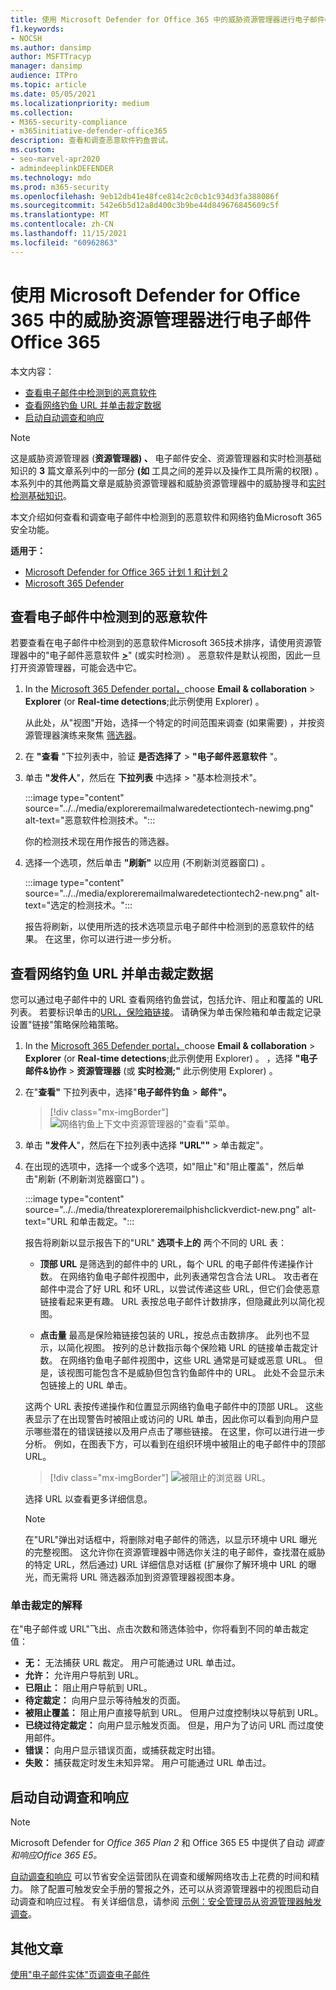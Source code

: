 ```yaml
---
title: 使用 Microsoft Defender for Office 365 中的威胁资源管理器进行电子邮件Office 365
f1.keywords:
- NOCSH
ms.author: dansimp
author: MSFTTracyp
manager: dansimp
audience: ITPro
ms.topic: article
ms.date: 05/05/2021
ms.localizationpriority: medium
ms.collection:
- M365-security-compliance
- m365initiative-defender-office365
description: 查看和调查恶意软件钓鱼尝试。
ms.custom:
- seo-marvel-apr2020
- admindeeplinkDEFENDER
ms.technology: mdo
ms.prod: m365-security
ms.openlocfilehash: 9eb12db41e48fce814c2c0cb1c934d3fa388086f
ms.sourcegitcommit: 542e6b5d12a8d400c3b9be44d849676845609c5f
ms.translationtype: MT
ms.contentlocale: zh-CN
ms.lasthandoff: 11/15/2021
ms.locfileid: "60962863"
---
```

# <a name="email-security-with-threat-explorer-in-microsoft-defender-for-office-365"></a>使用 Microsoft Defender for Office 365 中的威胁资源管理器进行电子邮件Office 365

本文内容：

- [查看电子邮件中检测到的恶意软件](#view-malware-detected-in-email)
- [查看网络钓鱼 URL 并单击裁定数据](#view-phishing-url-and-click-verdict-data)
- [启动自动调查和响应](#start-automated-investigation-and-response)

> [!NOTE]
> 这是威胁资源管理器 (**资源管理器) 、** 电子邮件安全、资源管理器和实时检测基础知识的 **3** 篇文章系列中的一部分 **(如** 工具之间的差异以及操作工具所需的权限) 。 本系列中的其他两篇文章是威胁资源管理器和威胁[](threat-hunting-in-threat-explorer.md)资源管理器中的威胁搜寻和[实时检测基础知识](real-time-detections.md)。

本文介绍如何查看和调查电子邮件中检测到的恶意软件和网络钓鱼Microsoft 365安全功能。

**适用于：**

- [Microsoft Defender for Office 365 计划 1 和计划 2](defender-for-office-365.md)
- [Microsoft 365 Defender](../defender/microsoft-365-defender.md)

## <a name="view-malware-detected-in-email"></a>查看电子邮件中检测到的恶意软件

若要查看在电子邮件中检测到的恶意软件Microsoft 365技术排序，请使用资源管理器中的"电子邮件恶意软件 [**\>**](threat-explorer-views.md#email--malware)" (或实时检测) 。 恶意软件是默认视图，因此一旦打开资源管理器，可能会选中它。

1. In the <a href="https://go.microsoft.com/fwlink/p/?linkid=2077139" target="_blank">Microsoft 365 Defender portal，</a>choose **Email & collaboration** \> **Explorer** (or **Real-time detections**;此示例使用 Explorer) 。

   从此处，从"视图"开始，选择一个特定的时间范围来调查 (如果需要) ，并按资源管理器演练来聚焦 [筛选器](threat-hunting-in-threat-explorer.md#threat-explorer-walk-through)。

2. 在 **"查看** "下拉列表中，验证 **是否选择了** \> **"电子邮件恶意软件** "。

3. 单击 **"发件人**"，然后在 **下拉列表** 中选择 \> "基本检测技术"。

   :::image type="content" source="../../media/exploreremailmalwaredetectiontech-newimg.png" alt-text="恶意软件检测技术。":::

   你的检测技术现在用作报告的筛选器。

4. 选择一个选项，然后单击 **"刷新"** 以应用 (不刷新浏览器窗口) 。

   :::image type="content" source="../../media/exploreremailmalwaredetectiontech2-new.png" alt-text="选定的检测技术。":::

   报告将刷新，以使用所选的技术选项显示电子邮件中检测到的恶意软件的结果。 在这里，你可以进行进一步分析。

## <a name="view-phishing-url-and-click-verdict-data"></a>查看网络钓鱼 URL 并单击裁定数据

您可以通过电子邮件中的 URL 查看网络钓鱼尝试，包括允许、阻止和覆盖的 URL 列表。 若要标识单击的[URL，保险箱链接](safe-links.md)。 请确保为单击保险箱和单击[](set-up-safe-links-policies.md)裁定记录设置"链接"策略保险箱策略。

1. In the <a href="https://go.microsoft.com/fwlink/p/?linkid=2077139" target="_blank">Microsoft 365 Defender portal，</a>choose **Email & collaboration** \> **Explorer** (or **Real-time detections**;此示例使用 Explorer) 。
，选择 **"电子邮件&协作** \> **资源管理器** (或 **实时检测;"** 此示例使用 Explorer) 。

2. 在"**查看"** 下拉列表中，选择"**电子邮件钓鱼** \> **邮件"。**

   > [!div class="mx-imgBorder"]
   > ![网络钓鱼上下文中资源管理器的"查看"菜单。](../../media/ExplorerViewEmailPhishMenu.png)

3. 单击 **"发件人**"，然后在下拉列表中选择 **"URL""** \> 单击裁定"。

4. 在出现的选项中，选择一个或多个选项，如"阻止"和"阻止覆盖"，然后单击"刷新 (不刷新浏览器窗口") 。 

    :::image type="content" source="../../media/threatexploreremailphishclickverdict-new.png" alt-text="URL 和单击裁定。":::

   报告将刷新以显示报告下的"URL" **选项卡上的** 两个不同的 URL 表：

   - **顶部 URL** 是筛选到的邮件中的 URL，每个 URL 的电子邮件传递操作计数。 在网络钓鱼电子邮件视图中，此列表通常包含合法 URL。 攻击者在邮件中混合了好 URL 和坏 URL，以尝试传递这些 URL，但它们会使恶意链接看起来更有趣。 URL 表按总电子邮件计数排序，但隐藏此列以简化视图。

   - **点击量** 最高是保险箱链接包装的 URL，按总点击数排序。 此列也不显示，以简化视图。 按列的总计数指示每个保险箱 URL 的链接单击裁定计数。 在网络钓鱼电子邮件视图中，这些 URL 通常是可疑或恶意 URL。 但是，该视图可能包含不是威胁但包含钓鱼邮件中的 URL。 此处不会显示未包链接上的 URL 单击。

   这两个 URL 表按传递操作和位置显示网络钓鱼电子邮件中的顶部 URL。 这些表显示了在出现警告时被阻止或访问的 URL 单击，因此你可以看到向用户显示哪些潜在的错误链接以及用户点击了哪些链接。 在这里，你可以进行进一步分析。 例如，在图表下方，可以看到在组织环境中被阻止的电子邮件中的顶部 URL。

   > [!div class="mx-imgBorder"]
   > ![被阻止的浏览器 URL。](../../media/ExplorerPhishClickVerdictURLs.png)

   选择 URL 以查看更多详细信息。

   > [!NOTE]
   > 在"URL"弹出对话框中，将删除对电子邮件的筛选，以显示环境中 URL 曝光的完整视图。 这允许你在资源管理器中筛选你关注的电子邮件，查找潜在威胁的特定 URL，然后通过) URL 详细信息对话框 (扩展你了解环境中 URL 的曝光，而无需将 URL 筛选器添加到资源管理器视图本身。

### <a name="interpretation-of-click-verdicts"></a>单击裁定的解释

在"电子邮件或 URL"飞出、点击次数和筛选体验中，你将看到不同的单击裁定值：

- **无：** 无法捕获 URL 裁定。 用户可能通过 URL 单击过。
- **允许：** 允许用户导航到 URL。
- **已阻止：** 阻止用户导航到 URL。
- **待定裁定：** 向用户显示等待触发的页面。
- **被阻止覆盖：** 阻止用户直接导航到 URL。 但用户过度控制块以导航到 URL。
- **已绕过待定裁定：** 向用户显示触发页面。 但是，用户为了访问 URL 而过度使用邮件。
- **错误：** 向用户显示错误页面，或捕获裁定时出错。
- **失败：** 捕获裁定时发生未知异常。 用户可能通过 URL 单击过。

## <a name="start-automated-investigation-and-response"></a>启动自动调查和响应

> [!NOTE]
> Microsoft Defender for *Office 365 Plan 2* 和 Office 365 E5 中提供了自动 *调查和响应Office 365 E5。*

[自动调查和响应](automated-investigation-response-office.md) 可以节省安全运营团队在调查和缓解网络攻击上花费的时间和精力。 除了配置可触发安全手册的警报之外，还可以从资源管理器中的视图启动自动调查和响应过程。 有关详细信息，请参阅 [示例：安全管理员从资源管理器触发调查](automated-investigation-response-office.md#example-a-security-administrator-triggers-an-investigation-from-threat-explorer)。

## <a name="other-articles"></a>其他文章

[使用"电子邮件实体"页调查电子邮件](mdo-email-entity-page.md)
